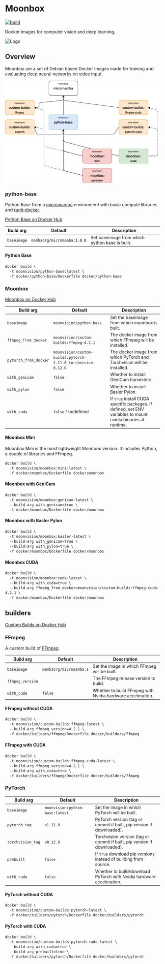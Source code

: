 # Moonbox

[![build](https://github.com/MoonVision/moonbox-docker/actions/workflows/build.yml/badge.svg)](https://github.com/MoonVision/moonbox-docker/actions/workflows/build.yml)

Docker images for computer vision and deep learning.

![Logo](logo.png)

## Overview

Moonbox are a set of Debian based Docker images made for training and evaluating deep neural networks on video input.

![Dependency Tree](dependencies.png)

### python-base

Python Base from a [micromamba](https://github.com/mamba-org/mamba#micromamba) environment with basic compute libraries and [runit-docker](https://github.com/kosma/runit-docker).

[Python Base on Docker Hub](https://hub.docker.com/r/moonvision/python-base)

| Build arg | Default | Description |
|-|-|-|
| `baseimage` | `mambaorg/micromamba:1.0.0` | Set baseimage from which python base is built. |

#### Python Base

```
docker build \
  -t moonvision/python-base:latest \
  -f docker/python-base/Dockerfile docker/python-base
```

### Moonbox

[Moonbox on Docker Hub](https://hub.docker.com/r/moonvision/moonbox)

| Build arg | Default | Description |
|-|-|-|
| `baseimage` | `moonvision/python-base` | Set the baseimage from which moonbox is built. |
| `ffmpeg_from_docker` | `moonvision/custom-builds:ffmpeg-4.2.1` | The docker image from which FFmpeg will be installed. |
| `pytorch_from_docker` | `moonvision/custom-builds:pytorch-1.11.0_torchvision-0.12.0` | The docker image from which PyTorch and Torchvision will be installed. |
| `with_genicam` | `false` | Whether to install GeniCam harvesters. |
| `with_pylon` | `false` | Whether to install Basler Pylon. |
| `with_cuda` | `false` / undefined | If `true` install CUDA specific packages. If defined, set ENV variables to mount nvidia binaries at runtime. |

#### Moonbox Mini

Moonbox Mini is the most lightweight Moonbox version. It includes Python, a couple of libraries and FFmpeg.

```
docker build \
  -t moonvision/moonbox:mini-latest \
  -f docker/moonbox/Dockerfile docker/moonbox
```

#### Moonbox with GeniCam

```
docker build \
  -t moonvision/moonbox:genicam-latest \
  --build-arg with_genicam=true \
  -f docker/moonbox/Dockerfile docker/moonbox
```

#### Moonbox with Basler Pylon

```
docker build \
  -t moonvision/moonbox:basler-latest \
  --build-arg with_genicam=true \
  --build-arg with_pylon=true \
  -f docker/moonbox/Dockerfile docker/moonbox
```

#### Moonbox CUDA

```
docker build \
  -t moonvision/moonbox:cuda-latest \
  --build-arg with_cuda=true \
  --build-arg ffmpeg_from_docker=moonvision/custom-builds:ffmpeg-cuda-4.2.1 \
  -f docker/moonbox/Dockerfile docker/moonbox
```

## builders

[Custom Builds on Docker Hub](https://hub.docker.com/r/moonvision/custom-builds)

### FFmpeg

A custom build of [FFmpeg](https://ffmpeg.org).

| Build arg | Default | Description |
|-|-|-|
| `baseimage` | `mambaorg/micromamba:1` | Set the image in which FFmpeg will be built. |
| `ffmpeg_version` | | The FFmpeg release version to build. |
| `with_cuda` | `false` | Whether to build FFmpeg with Nvidia hardware acceleration.  |

#### FFmpeg without CUDA

```
docker build \
  -t moonvision/custom-builds:ffmpeg-latest \
  --build-arg ffmpeg_version=4.2.1 \ 
  -f docker/builders/ffmpeg/Dockerfile docker/builders/ffmpeg
```

#### FFmpeg with CUDA

```
docker build \
  -t moonvision/custom-builds:ffmpeg-cuda-latest \
  --build-arg ffmpeg_version=4.2.1 \ 
  --build-arg with_cuda=true \
  -f docker/builders/ffmpeg/Dockerfile docker/builders/ffmpeg
```

### PyTorch

| Build arg | Default | Description |
|-|-|-|
| `baseimage` | `moonvision/python-base:latest` | Set the image in which PyTorch will be built. |
| `pytorch_tag` | `v1.11.0` | PyTorch version (tag or commit if built, pip version if downloaded). |
| `torchvision_tag` | `v0.12.0` | Torchvision version (tag or commit if built, pip version if downloaded). |
| `prebuilt` | `false` | If `true` [download](https://pytorch.org/get-started/locally/) pip versions instead of building from source. |
| `with_cuda` | `false` | Whether to build/download PyTorch with Nvidia hardware acceleration. |

#### PyTorch without CUDA

```
docker build \
  -t moonvision/custom-builds:pytorch-latest \
  -f docker/builders/pytorch/Dockerfile docker/builders/pytorch
```

#### PyTorch with CUDA

```
docker build \
  -t moonvision/custom-builds:pytorch-cuda-latest \
  --build-arg with_cuda=true \ 
  --build-arg prebuilt=true \
  -f docker/builders/pytorch/Dockerfile docker/builders/pytorch
```

